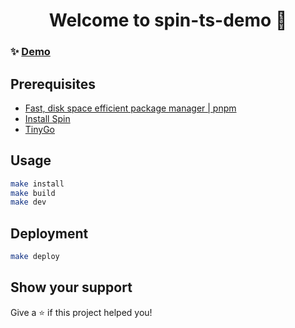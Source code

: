 <h1 align="center">Welcome to spin-ts-demo 👋</h1>
<p>
</p>

### ✨ [Demo](https://spin-ts-demo-vsjstr9k.fermyon.app)

## Prerequisites
- [Fast, disk space efficient package manager | pnpm](https://pnpm.io/)
- [Install Spin](https://developer.fermyon.com/spin/install)
- [TinyGo](https://tinygo.org/getting-started/install/macos/)

## Usage

```sh
make install
make build
make dev
```

## Deployment

```sh
make deploy
```

## Show your support

Give a ⭐️ if this project helped you!
